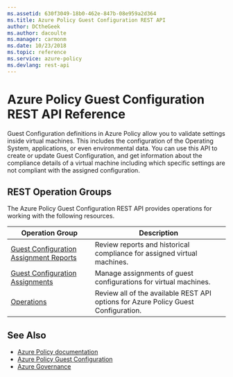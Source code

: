 ```yaml
---
ms.assetid: 630f3049-18b0-462e-847b-08e959a2d364
ms.title: Azure Policy Guest Configuration REST API
author: DCtheGeek
ms.author: dacoulte
ms.manager: carmonm
ms.date: 10/23/2018
ms.topic: reference
ms.service: azure-policy
ms.devlang: rest-api
---
```

# Azure Policy Guest Configuration REST API Reference

Guest Configuration definitions in Azure Policy allow you to validate settings inside virtual
machines. This includes the configuration of the Operating System, applications, or even
environmental data. You can use this API to create or update Guest Configuration, and get
information about the compliance details of a virtual machine including which specific settings are
not compliant with the assigned configuration.

## REST Operation Groups

The Azure Policy Guest Configuration REST API provides operations for working with the following
resources.

|Operation Group | Description |
|----------------|-------------|
| [Guest Configuration Assignment Reports](xref:management.azure.com.guestconfiguration.guestconfigurationassignmentreports) | Review reports and historical compliance for assigned virtual machines.|
| [Guest Configuration Assignments](xref:management.azure.com.guestconfiguration.guestconfigurationassignments) | Manage assignments of guest configurations for virtual machines.|
| [Operations](xref:management.azure.com.guestconfiguration.operations) | Review all of the available REST API options for Azure Policy Guest Configuration.|

## See Also

- [Azure Policy documentation](https://docs.microsoft.com/azure/governance/policy/)
- [Azure Policy Guest Configuration](https://docs.microsoft.com/azure/governance/policy/concepts/guest-configuration)
- [Azure Governance](https://docs.microsoft.com/azure/governance/)